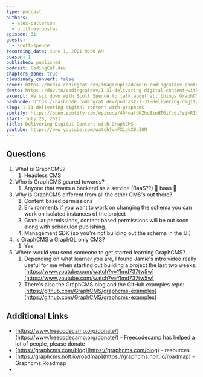 ```yaml
---
type: podcast
authors:
  - alex-patterson
  - brittney-postma
episode: 31
guests:
  - scott-spence
recording_date: June 1, 2021 9:00 AM
season: 1
published: published
podcast: CodingCat.dev
chapters_done: true
cloudinary_convert: false
cover: https://media.codingcat.dev/image/upload/main-codingcatdev-photo/u8at848k5o9mdgnpxv5k.png
devto: https://dev.to/codingcatdev/1-31-delivering-digital-content-with-graphcms-31c2
excerpt: We sit down with Scott Spence to talk about all things GraphCMS related. Why the decision was to go with a GraphQL only backend as a service.
hashnode: https://hashnode.codingcat.dev/podcast-1-31-delivering-digital-content-with-graphcms
slug: 1-31-delivering-digital-content-with-graphcms
spotify: https://open.spotify.com/episode/404wafUKZho8inHT6iYcdi?si=RISdrE90Qf-EXOk4znmkHQ
start: July 28, 2021
title: Delivering Digital Content with GraphCMS
youtube: https://www.youtube.com/watch?v=FXigkX0uI0M
---
```


## Questions

1. What is GraphCMS?
   1. Headless CMS
2. Who is GraphCMS geared towards?
   1. Anyone that wants a backend as a service (BaaS??) 🤣 baas 🐑
3. Why is GraphCMS different from all the other CMS's out there?
   1. Content based permissions
   2. Environments if you want to work on changing the schema you can work on isolated instances of the project
   3. Granular permissions, content based permissions will be out soon along with scheduled publishing.
   4. Management SDK (so you're not building out the schema in the UI)
4. Is GraphCMS a GraphQL only CMS?
   1. Yes
5. Where would you send someone to get started learning GraphCMS?
   1. Depending on what learner you are, I found Jamie's intro video really useful for me when starting out building a project the last two weeks: [https://www.youtube.com/watch?v=Ylmd737tw5w](https://www.youtube.com/watch?v=Ylmd737tw5w)
   2. There's also the GraphCMS blog and the GitHub examples repo: [https://github.com/GraphCMS/graphcms-examples](https://github.com/GraphCMS/graphcms-examples)

## Additional Links

- [https://www.freecodecamp.org/donate/](https://www.freecodecamp.org/donate/) - Freecodecamp has helped a lot of people, please donate
- [https://graphcms.com/blog](https://graphcms.com/blog) - resources
- [https://graphcms.nolt.io/roadmap](https://graphcms.nolt.io/roadmap) - Graphcms Roadmap
-
